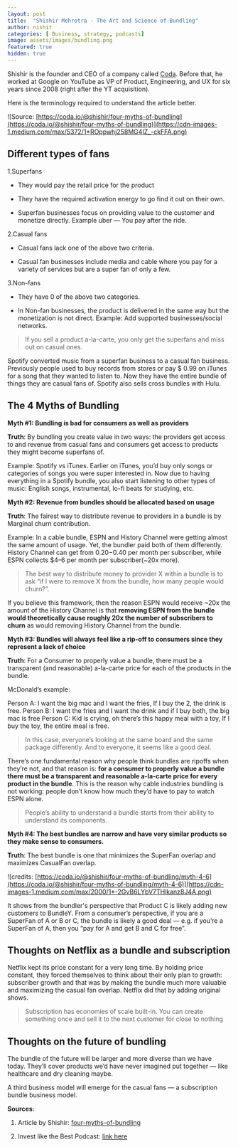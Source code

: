```yaml
---
layout: post
title:  "Shishir Mehrotra - The Art and Science of Bundling"
author: nishit
categories: [ Business, strategy, podcasts]
image: assets/images/bundling.png
featured: true
hidden: true
---
```





Shishir is the founder and CEO of a company called [Coda](https://coda.io/). Before that, he worked at Google on YouTube as VP of Product, Engineering, and UX for six years since 2008 (right after the YT acquisition).

Here is the terminology required to understand the article better.

![Source: [https://coda.io/@shishir/four-myths-of-bundling](https://coda.io/@shishir/four-myths-of-bundling)](https://cdn-images-1.medium.com/max/5372/1*ROppwhj258MG4IZ_-ckFFA.png)

## Different types of fans



 1.Superfans

* They would pay the retail price for the product

* They have the required activation energy to go find it out on their own.

* Superfan businesses focus on providing value to the customer and monetize directly. Example uber — You pay after the ride.

 2.Casual fans

* Casual fans lack one of the above two criteria. 

* Casual fan businesses include media and cable where you pay for a variety of services but are a super fan of only a few.

 3.Non-fans

* They have 0 of the above two categories.

* In Non-fan businesses, the product is delivered in the same way but the monetization is not direct. Example: Add supported businesses/social networks.
>  If you sell a product a-la-carte, you only get the superfans and miss out on casual ones.

Spotify converted music from a superfan business to a casual fan business. Previously people used to buy records from stores or pay $ 0.99 on iTunes for a song that they wanted to listen to. Now they have the entire bundle of things they are casual fans of. Spotify also sells cross bundles with Hulu.

## **The 4 Myths of Bundling**



**Myth #1: Bundling is bad for consumers as well as providers**

**Truth**: By bundling you create value in two ways: the providers get access to and revenue from casual fans and consumers get access to products they might become superfans of.

Example: Spotify vs iTunes. Earlier on iTunes, you’d buy only songs or categories of songs you were super interested in. Now due to having everything in a Spotify bundle, you also start listening to other types of music: English songs, instrumental, lo-fi beats for studying, etc.

**Myth #2: Revenue from bundles should be allocated based on usage**

**Truth**: The fairest way to distribute revenue to providers in a bundle is by Marginal churn contribution.

Example: In a cable bundle, ESPN and History Channel were getting almost the same amount of usage. Yet, the bundler paid both of them differently. History Channel can get from $0.20-$0.40 per month per subscriber, while ESPN collects $4–6 per month per subscriber(~20x more).
>  The best way to distribute money to provider X within a bundle is to ask “if I were to remove X from the bundle, how many people would churn?”.

If you believe this framework, then the reason ESPN would receive ~20x the amount of the History Channel is that **removing ESPN from the bundle would theoretically cause roughly 20x the number of subscribers to churn** as would removing History Channel from the bundle.

**Myth #3: Bundles will always feel like a rip-off to consumers since they represent a lack of choice**

**Truth**: For a Consumer to properly value a bundle, there must be a transparent (and reasonable) a-la-carte price for each of the products in the bundle.

McDonald’s example:

Person A: I want the big mac and I want the fries, If I buy the 2, the drink is free. 
Person B: I want the fries and I want the drink and if I buy both, the big mac is free
Person C: Kid is crying, oh there’s this happy meal with a toy, If I buy the toy, the entire meal is free.
>  In this case, everyone’s looking at the same board and the same package differently. And to everyone, it seems like a good deal.

There’s one fundamental reason why people think bundles are ripoffs when they’re not, and that reason is: **for a consumer to properly value a bundle there must be a transparent and reasonable a-la-carte price for every product in the bundle**. This is the reason why cable industries bundling is not working: people don’t know how much they’d have to pay to watch ESPN alone.
>  People’s ability to understand a bundle starts from their ability to understand its components.

**Myth #4: The best bundles are narrow and have very similar products so they make sense to consumers.**

**Truth**: The best bundle is one that minimizes the SuperFan overlap and maximizes CasualFan overlap.

![credits: [https://coda.io/@shishir/four-myths-of-bundling/myth-4-6](https://coda.io/@shishir/four-myths-of-bundling/myth-4-6)](https://cdn-images-1.medium.com/max/2000/1*-2GvB6LYbV7THlkanz8J4A.png)

It shows from the bundler's perspective that Product C is likely adding new customers to BundleY. From a consumer’s perspective, if you are a SuperFan of A or B or C, the bundle is likely a good deal — e.g. if you’re a SuperFan of A, then you “pay for A and get B and C for free”.

## **Thoughts on Netflix as a bundle and subscription**



Netflix kept its price constant for a very long time. By holding price constant, they forced themselves to think about their only plan to growth: subscriber growth and that was by making the bundle much more valuable and maximizing the casual fan overlap. Netflix did that by adding original shows.
>  Subscription has economies of scale built-in. You can create something once and sell it to the next customer for close to nothing

## Thoughts on the future of bundling



The bundle of the future will be larger and more diverse than we have today. They’ll cover products we’d have never imagined put together — like healthcare and dry cleaning maybe.

A third business model will emerge for the casual fans — a subscription bundle business model.

**Sources**:

 1. Article by Shishir: [four-myths-of-bundling](https://coda.io/@shishir/four-myths-of-bundling)

 2. Invest like the Best Podcast: [link here](https://open.spotify.com/episode/7zj5hXzYs6rDAzeARFW2J4?si=c3MTCEU5T1-aXtOjtddhcA)
